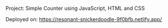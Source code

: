 Project: Simple Counter using JavaScript, HTML and CSS      

Deployed on: https://resonant-snickerdoodle-9f0bfb.netlify.app/
